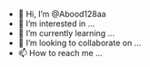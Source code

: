- 👋 Hi, I’m @Abood128aa
- 👀 I’m interested in ...
- 🌱 I’m currently learning ...
- 💞️ I’m looking to collaborate on ...
- 📫 How to reach me ...

<!---
Abood128aa/Abood128aa is a ✨ special ✨ repository because its `README.md` (this file) appears on your GitHub profile.
You can click the Preview link to take a look at your changes.
--->
